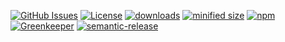 [![GitHub Issues](https://img.shields.io/github/issues/arlac77/hook-ci-frontend.svg?style=flat-square)](https://github.com/arlac77/hook-ci-frontend/issues)
[![License](https://img.shields.io/badge/License-BSD%203--Clause-blue.svg)](https://opensource.org/licenses/BSD-3-Clause)
[![downloads](http://img.shields.io/npm/dm/hook-ci-frontend.svg?style=flat-square)](https://npmjs.org/package/hook-ci-frontend)
[![minified size](https://badgen.net/bundlephobia/min/hook-ci-frontend)](https://bundlephobia.com/result?p=hook-ci-frontend)
[![npm](https://img.shields.io/npm/v/hook-ci-frontend.svg)](https://www.npmjs.com/package/hook-ci-frontend)
[![Greenkeeper](https://badges.greenkeeper.io/arlac77/hook-ci-frontend.svg)](https://greenkeeper.io/)
[![semantic-release](https://img.shields.io/badge/%20%20%F0%9F%93%A6%F0%9F%9A%80-semantic--release-e10079.svg)](https://github.com/arlac77/hook-ci-frontend)

